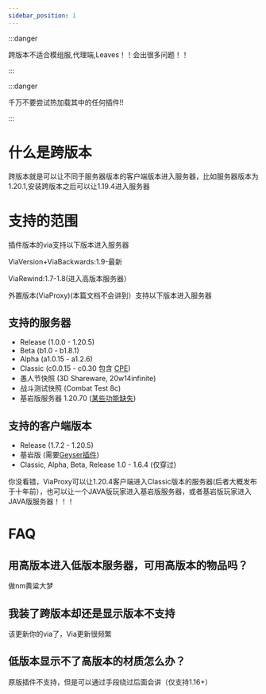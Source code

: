 ```yaml
---
sidebar_position: 1
---
```


:::danger

跨版本不适合模组服,代理端,Leaves！！会出很多问题！！

:::

:::danger

千万不要尝试热加载其中的任何插件!!

:::

# 什么是跨版本

跨版本就是可以让不同于服务器版本的客户端版本进入服务器，比如服务器版本为1.20.1,安装跨版本之后可以让1.19.4进入服务器

# 支持的范围

插件版本的via支持以下版本进入服务器

ViaVersion+ViaBackwards:1.9-最新

ViaRewind:1.7-1.8(进入高版本服务器）

外置版本(ViaProxy)(本篇文档不会讲到）支持以下版本进入服务器

## 支持的服务器
- Release (1.0.0 - 1.20.5)
- Beta (b1.0 - b1.8.1)
- Alpha (a1.0.15 - a1.2.6)
- Classic (c0.0.15 - c0.30 包含 [CPE](https://wiki.vg/Classic_Protocol_Extension))
- 愚人节快照 (3D Shareware, 20w14infinite)
- 战斗测试快照 (Combat Test 8c)
- 基岩版服务器 1.20.70 ([某些功能缺失](https://github.com/RaphiMC/ViaBedrock#features))

## 支持的客户端版本
- Release (1.7.2 - 1.20.5)
- 基岩版 (需要[Geyser插件](https://geysermc.org/download))
- Classic, Alpha, Beta, Release 1.0 - 1.6.4 (仅穿过)

你没看错，ViaProxy可以让1.20.4客户端进入Classic版本的服务器(后者大概发布于十年前），也可以让一个JAVA版玩家进入基岩版服务器，或者基岩版玩家进入JAVA版服务器！！！

# FAQ

## 用高版本进入低版本服务器，可用高版本的物品吗？

做nm黄粱大梦

## 我装了跨版本却还是显示版本不支持

该更新你的via了，Via更新很频繁

## 低版本显示不了高版本的材质怎么办？

原版插件不支持，但是可以通过手段绕过后面会讲（仅支持1.16+）
